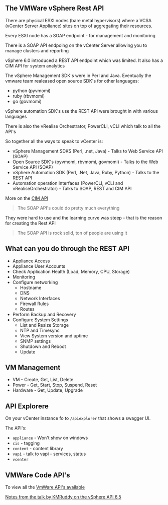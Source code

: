 ## The VMWare vSphere Rest API

There are physical ESXI nodes (bare metal hypervisors) where a VCSA (vCenter Server Appliance) sites on top of aggregating their resources.

Every ESXI node has a SOAP endpoint - for management and monitoring

There is a SOAP API endpoing on the vCenter Server allowing you to manage clusters and reporting

vSphere 6.0 introduced a REST API endpoint which was limited.
It also has a CIM API for system analytics

The vSphere Management SDK's were in Perl and Java.
Eventually the vmware team realeased open source SDK's for other languages:

* python (pyvmomi)
* ruby (rbvmomi)
* go (govmomi)

vSphere automation SDK's use the REST API were brought in with various languages

There is also the vRealise Orchestrator, PowerCLI, vCLI which talk to all the API's

So together all the ways to speak to vCenter is:

* vSphere Management SDKS (Perl, .net, Java) - Talks to Web Service API (SOAP)
* Open Source SDK's (pyvmomi, rbvmomi, govmomi) - Talks to the Web Service API (SOAP)
* vSphere Automation SDK (Perl, .Net, Java, Ruby, Python) - Talks to the REST API
* Automation operation Interfaces (PowerCLI, vCLI and vRealiseOrchestrator) - Talks to SOAP, REST and CIM API

More on the [CIM API](https://code.vmware.com/apis/207/cim)

> The SOAP API's could do pretty much everything

They were hard to use and the learning curve was steep - that is the reason for creating the Rest API

> The SOAP API is rock solid, ton of people are using it

## What can you do through the REST API

* Appliance Access
* Appliance User Accounts
* Check Application Health (Load, Memory, CPU, Storage)
* Monitoring
* Configure networking
    * Hostname
    * DNS
    * Network Interfaces
    * Firewall Rules
    * Routes
* Perform Backup and Recovery
* Configure System Settings
    * List and Resize Storage
    * NTP and Timesync
    * View System version and uptime
    * SNMP settings
    * Shutdown and Reboot
    * Update

## VM Management

* VM - Create, Get, List, Delete
* Power - Get, Start, Stop, Suspend, Reset
* Hardware - Get, Update, Upgrade

## API Explorere

On your vCenter instance fo to `/apiexplorer` that shows a swagger UI.

The API's:

* `appliance` - Won't show on windows
* `cis` - tagging
* `content` - content library
* `vapi` - talk to vapi - services, status
* `vcenter`

## VMWare Code API's

To view all the [VmWare API's available](https://code.vmware.com/apis/)








[Notes from the talk by KMRuddy on the vSphere API 6.5](https://www.youtube.com/watch?v=nr3pJovtbzM)